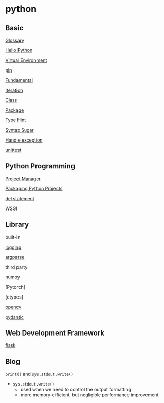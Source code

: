 # python

## Basic

[Glossary](python-glossary.md)

[Hello Python](python-hello-python.md)

[Virtual Environment](python-virtual-environment.md)

[pip](python-pip.md)

[Fundamental](python-fundamental.md)

[Iteration](python-iteration.md)

[Class](python-class.md)

[Package](python-package-system.md)

[Type Hint](python-type-hint.md)

[Syntax Sugar](python-syntax-sugar.md)

[Handle exception](python-handle-exception.md)

[unittest](python-unittest.md)

## Python Programming

[Project Manager](python-project-manager.md)

[Packaging Python Projects](python-packaging-python-project.md)

[del statement](python-del-statement.md)

[WSGI](python-wsgi.md)

## Library

built-in

[logging](python-logging.md)

[argparse](python-argparse.md)

third party

[numpy](python-numpy.md)

[Pytorch]

[ctypes]

[opencv](python-opencv.md)

[pydantic](python-pydantic.md)

## Web Development Framework

[flask](python-flask.md)

## Blog

`print()` and `sys.stdout.write()`

- `sys.stdout.write()` 
  - used when we need to control the output formatting 
  - more memory-efficient, but negligible performance improvement

